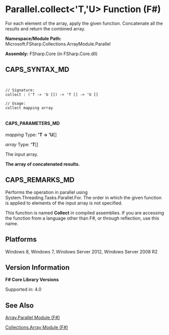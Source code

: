# Parallel.collect<'T,'U> Function (F#)

For each element of the array, apply the given function. Concatenate all the results and return the combined array.

**Namespace/Module Path:** Microsoft.FSharp.Collections.ArrayModule.Parallel

**Assembly:** FSharp.Core (in FSharp.Core.dll)


## CAPS_SYNTAX_MD



```


// Signature:
collect : ('T -> 'U []) -> 'T [] -> 'U []

// Usage:
collect mapping array


```



#### CAPS_PARAMETERS_MD
*mapping*
Type: **'T -&gt; 'U**[[]](http://msdn.microsoft.com/en-us/library/def20292-9aae-4596-9275-b94e594f8493)


*array*
Type: **'T**[[]](http://msdn.microsoft.com/en-us/library/def20292-9aae-4596-9275-b94e594f8493)


The input array.



**The array of concatenated results.**
## CAPS_REMARKS_MD
Performs the operation in parallel using System.Threading.Tasks.Parallel.For. The order in which the given function is applied to elements of the input array is not specified.

This function is named **Collect** in compiled assemblies. If you are accessing the function from a language other than F#, or through reflection, use this name.


## Platforms
Windows 8, Windows 7, Windows Server 2012, Windows Server 2008 R2


## Version Information
**F# Core Library Versions**

Supported in: 4.0


## See Also
[Array.Parallel Module &#40;F&#35;&#41;](Array.Parallel+Module+%28F%23%29.md)

[Collections.Array Module &#40;F&#35;&#41;](Collections.Array+Module+%28F%23%29.md)

